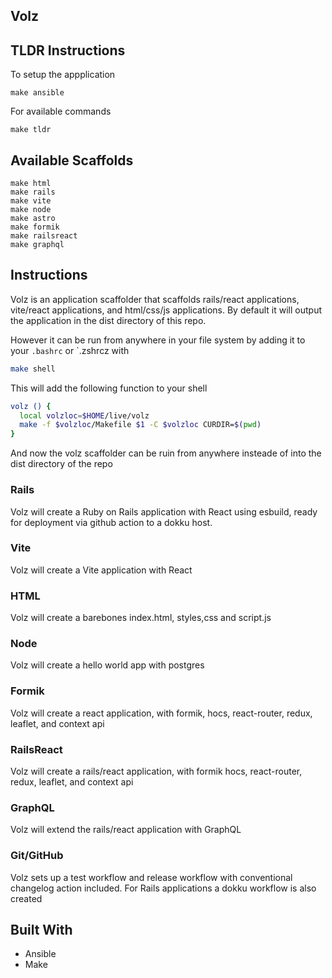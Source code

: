 ## Volz

## TLDR Instructions

To setup the appplication

```
make ansible
```

For available commands

```
make tldr
```

## Available Scaffolds

```
make html
make rails
make vite
make node
make astro
make formik
make railsreact
make graphql
```

## Instructions

Volz is an application scaffolder that scaffolds rails/react applications, vite/react applications, and html/css/js applications. By default it will output the application in the dist directory of this repo.

However it can be run from anywhere in your file system by adding it to your `.bashrc` or `.zshrcz with

```bash
make shell
```

This will add the following function to your shell


```bash
volz () {
  local volzloc=$HOME/live/volz
  make -f $volzloc/Makefile $1 -C $volzloc CURDIR=$(pwd)
}
```

And now the volz scaffolder can be ruin from anywhere insteade of into the dist directory of the repo

### Rails

Volz will create a Ruby on Rails application with React using esbuild, ready for deployment via github action to a dokku host.

### Vite

Volz will create a Vite application with React

### HTML

Volz will create a barebones index.html, styles,css and script.js

### Node

Volz will create a hello world app with postgres

### Formik

Volz will create a react application, with formik, hocs, react-router, redux, leaflet, and context api

### RailsReact

Volz will create a rails/react application, with formik hocs, react-router, redux, leaflet, and context api

### GraphQL

Volz will extend the rails/react application with GraphQL

### Git/GitHub

Volz sets up a test workflow and release workflow with conventional changelog action included. For Rails applications a dokku workflow is also created

## Built With

- Ansible
- Make
